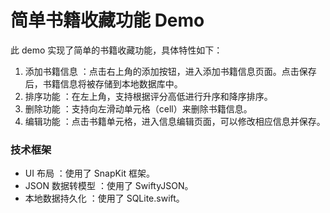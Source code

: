 # 简单书籍收藏功能 Demo
此 demo 实现了简单的书籍收藏功能，具体特性如下：

1. 添加书籍信息 ：点击右上角的添加按钮，进入添加书籍信息页面。点击保存后，书籍信息将被存储到本地数据库中。
2. 排序功能 ：在左上角，支持根据评分高低进行升序和降序排序。
3. 删除功能 ：支持向左滑动单元格（cell）来删除书籍信息。
4. 编辑功能 ：点击书籍单元格，进入信息编辑页面，可以修改相应信息并保存。
### 技术框架
- UI 布局 ：使用了 SnapKit 框架。
- JSON 数据转模型 ：使用了 SwiftyJSON。
- 本地数据持久化 ：使用了 SQLite.swift。
